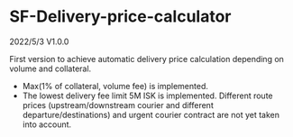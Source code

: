 # SF-Delivery-price-calculator

2022/5/3 V1.0.0

First version to achieve automatic delivery price calculation depending on volume and collateral.

- Max(1% of collateral, volume fee) is implemented.
- The lowest delivery fee limit 5M ISK is implemented.
Different route prices (upstream/downstream courier and different departure/destinations) and urgent courier contract are not yet taken into account.
